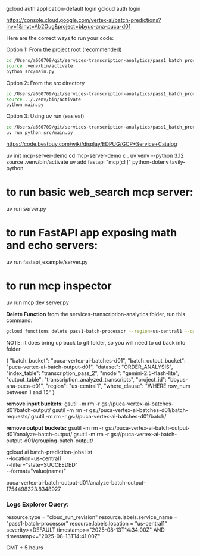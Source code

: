 gcloud auth application-default login
gcloud auth login

https://console.cloud.google.com/vertex-ai/batch-predictions?inv=1&invt=Ab2Oug&project=bbyus-ana-puca-d01

Here are the correct ways to run your code:

Option 1: From the project root (recommended)
```bash
cd /Users/a660709/git/services-transcription-analytics/pass1_batch_processor
source .venv/bin/activate
python src/main.py
```

Option 2: From the src directory
```bash
cd /Users/a660709/git/services-transcription-analytics/pass1_batch_processor/src
source ../.venv/bin/activate
python main.py
```

Option 3: Using uv run (easiest)
```bash
cd /Users/a660709/git/services-transcription-analytics/pass1_batch_processor
uv run python src/main.py
```

https://code.bestbuy.com/wiki/display/EDPUG/GCP+Service+Catalog

uv init mcp-server-demo
cd mcp-server-demo
c .
uv venv --python 3.12
source .venv/bin/activate
uv add fastapi "mcp[cli]" python-dotenv tavily-python

# to run basic web_search mcp server:
uv run server.py

# to run FastAPI app exposing math and echo servers:
uv run fastapi_example/server.py

# to run mcp inspector
uv run mcp dev server.py

**Delete Function**
from the services-transcription-analytics folder, run this command:
```bash
gcloud functions delete pass1-batch-processor --region=us-central1 --quiet
```
NOTE: it does bring up back to git folder, so you will need to cd back into folder

{
  "batch_bucket": "puca-vertex-ai-batches-d01",
  "batch_output_bucket": "puca-vertex-ai-batch-output-d01",
  "dataset": "ORDER_ANALYSIS",
  "index_table": "transcription_pass_2",
  "model": "gemini-2.5-flash-lite",
  "output_table": "transcription_analyzed_transcripts",
  "project_id": "bbyus-ana-puca-d01",
  "region": "us-central1",
  "where_clause": "WHERE row_num between 1 and 15"
}


**remove input buckets:**
gsutil -m rm -r gs://puca-vertex-ai-batches-d01/batch-output/
gsutil -m rm -r gs://puca-vertex-ai-batches-d01/batch-requests/
gsutil -m rm -r gs://puca-vertex-ai-batches-d01/batch/

**remove output buckets:**
gsutil -m rm -r gs://puca-vertex-ai-batch-output-d01/analyze-batch-output/
gsutil -m rm -r gs://puca-vertex-ai-batch-output-d01/grouping-batch-output/


gcloud ai batch-prediction-jobs list \
  --location=us-central1 \
  --filter="state=SUCCEEDED" \
  --format="value(name)"

puca-vertex-ai-batch-output-d01/analyze-batch-output-1754498323.8348927


### Logs Explorer Query:
resource.type = "cloud_run_revision"
resource.labels.service_name = "pass1-batch-processor"
resource.labels.location = "us-central1"
 severity>=DEFAULT
timestamp>="2025-08-13T14:34:00Z" AND timestamp<="2025-08-13T14:41:00Z"

GMT + 5 hours